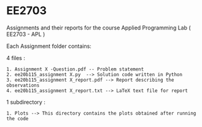 # EE2703
Assignments and their reports for the course Applied Programming Lab ( EE2703 - APL ) 

Each Assignment folder contains:

4 files :

    1. Assignment X -Question.pdf -- Problem statement
    2. ee20b115_assignment X.py  --> Solution code written in Python 
    3. ee20b115_assignment X_report.pdf --> Report describing the observations
    4. ee20b115_assignment X_report.txt --> LaTeX text file for report
           
1 subdirectory :

    1. Plots --> This directory contains the plots obtained after running the code


